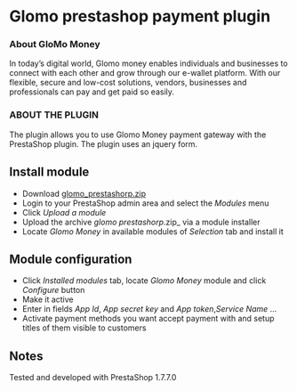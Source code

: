 # Glomo prestashop payment plugin

### About GloMo Money

In today’s digital world, Glomo money enables individuals and businesses to connect with each other and grow through our e-wallet platform. With our flexible, secure and low-cost solutions, vendors, businesses and professionals can pay and get paid so easily.

 ### ABOUT THE PLUGIN

The plugin allows you to use Glomo Money payment gateway with the PrestaShop plugin. The plugin uses an jquery form.

## Install module

  * Download [glomo_prestashorp.zip](https://github.com/glomoapp/glomo_prestashop_payment_plugin/blob/master/glomo_prestashorp.zip)
  * Login to your PrestaShop admin area and select the _Modules_ menu
  * Click _Upload a module_
  * Upload the archive _glomo prestashorp_.zip_ via a module installer
  * Locate  _Glomo Money_  in available modules of _Selection_ tab and install it

## Module configuration

  * Click _Installed modules_ tab, locate _Glomo Money_ module and click _Configure_ button
  * Make it active
  * Enter in fields _App Id_, _App secret key_  and _App token_,_Service Name_ ... 
  * Activate payment methods you want accept payment with and setup titles of them visible to customers
  
## Notes

Tested and developed with PrestaShop 1.7.7.0
